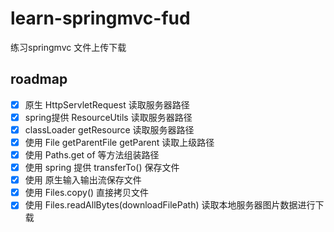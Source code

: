 # learn-springmvc-fud
练习springmvc 文件上传下载

## roadmap
- [x] 原生 HttpServletRequest 读取服务器路径
- [x] spring提供 ResourceUtils 读取服务器路径
- [x] classLoader getResource 读取服务器路径
- [x] 使用 File getParentFile getParent 读取上级路径
- [x] 使用 Paths.get of 等方法组装路径
- [x] 使用 spring 提供 transferTo() 保存文件
- [x] 使用 原生输入输出流保存文件
- [x] 使用 Files.copy() 直接拷贝文件
- [x] 使用 Files.readAllBytes(downloadFilePath) 读取本地服务器图片数据进行下载

